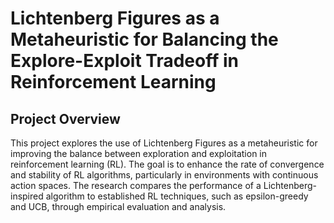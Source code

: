 # Lichtenberg Figures as a Metaheuristic for Balancing the Explore-Exploit Tradeoff in Reinforcement Learning

## Project Overview
This project explores the use of Lichtenberg Figures as a metaheuristic for improving the balance between exploration and exploitation in reinforcement learning (RL). The goal is to enhance the rate of convergence and stability of RL algorithms, particularly in environments with continuous action spaces. The research compares the performance of a Lichtenberg-inspired algorithm to established RL techniques, such as epsilon-greedy and UCB, through empirical evaluation and analysis.

